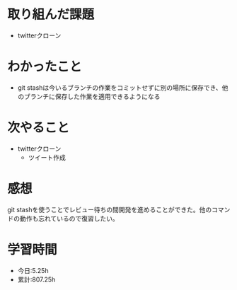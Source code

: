 # 取り組んだ課題
- twitterクローン
# わかったこと
- git stashは今いるブランチの作業をコミットせずに別の場所に保存でき、他のブランチに保存した作業を適用できるようになる
# 次やること
- twitterクローン
  - ツイート作成
# 感想
git stashを使うことでレビュー待ちの間開発を進めることができた。他のコマンドの動作も忘れているので復習したい。
# 学習時間
- 今日:5.25h
- 累計:807.25h